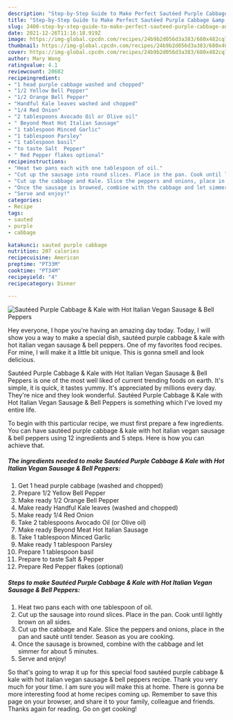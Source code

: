 ```yaml
---
description: "Step-by-Step Guide to Make Perfect Sautéed Purple Cabbage &amp;amp; Kale with Hot Italian Vegan Sausage &amp;amp; Bell Peppers"
title: "Step-by-Step Guide to Make Perfect Sautéed Purple Cabbage &amp;amp; Kale with Hot Italian Vegan Sausage &amp;amp; Bell Peppers"
slug: 2400-step-by-step-guide-to-make-perfect-sauteed-purple-cabbage-and-amp-kale-with-hot-italian-vegan-sausage-and-amp-bell-peppers
date: 2021-12-26T11:16:18.919Z
image: https://img-global.cpcdn.com/recipes/24b9b2d056d3a383/680x482cq70/sauteed-purple-cabbage-kale-with-hot-italian-vegan-sausage-bell-peppers-recipe-main-photo.jpg
thumbnail: https://img-global.cpcdn.com/recipes/24b9b2d056d3a383/680x482cq70/sauteed-purple-cabbage-kale-with-hot-italian-vegan-sausage-bell-peppers-recipe-main-photo.jpg
cover: https://img-global.cpcdn.com/recipes/24b9b2d056d3a383/680x482cq70/sauteed-purple-cabbage-kale-with-hot-italian-vegan-sausage-bell-peppers-recipe-main-photo.jpg
author: Mary Wong
ratingvalue: 4.1
reviewcount: 20602
recipeingredient:
- "1 head purple cabbage washed and chopped"
- "1/2 Yellow Bell Pepper"
- "1/2 Orange Bell Pepper"
- "Handful Kale leaves washed and chopped"
- "1/4 Red Onion"
- "2 tablespoons Avocado Oil or Olive oil"
- " Beyond Meat Hot Italian Sausage"
- "1 tablespoon Minced Garlic"
- "1 tablespoon Parsley"
- "1 tablespoon basil"
- "to taste Salt  Pepper"
- " Red Pepper flakes optional"
recipeinstructions:
- "Heat two pans each with one tablespoon of oil."
- "Cut up the sausage into round slices. Place in the pan. Cook until lightly brown on all sides."
- "Cut up the cabbage and Kale. Slice the peppers and onions, place in the pan and sauté until tender. Season as you are cooking."
- "Once the sausage is browned, combine with the cabbage and let simmer for about 5 minutes."
- "Serve and enjoy!"
categories:
- Recipe
tags:
- sauted
- purple
- cabbage

katakunci: sauted purple cabbage 
nutrition: 207 calories
recipecuisine: American
preptime: "PT33M"
cooktime: "PT34M"
recipeyield: "4"
recipecategory: Dinner

---
```



![Sautéed Purple Cabbage &amp; Kale with Hot Italian Vegan Sausage &amp; Bell Peppers](https://img-global.cpcdn.com/recipes/24b9b2d056d3a383/680x482cq70/sauteed-purple-cabbage-kale-with-hot-italian-vegan-sausage-bell-peppers-recipe-main-photo.jpg)

Hey everyone, I hope you're having an amazing day today. Today, I will show you a way to make a special dish, sautéed purple cabbage &amp; kale with hot italian vegan sausage &amp; bell peppers. One of my favorites food recipes. For mine, I will make it a little bit unique. This is gonna smell and look delicious.



Sautéed Purple Cabbage &amp; Kale with Hot Italian Vegan Sausage &amp; Bell Peppers is one of the most well liked of current trending foods on earth. It's simple, it is quick, it tastes yummy. It's appreciated by millions every day. They're nice and they look wonderful. Sautéed Purple Cabbage &amp; Kale with Hot Italian Vegan Sausage &amp; Bell Peppers is something which I've loved my entire life.


To begin with this particular recipe, we must first prepare a few ingredients. You can have sautéed purple cabbage &amp; kale with hot italian vegan sausage &amp; bell peppers using 12 ingredients and 5 steps. Here is how you can achieve that.

<!--inarticleads1-->

##### The ingredients needed to make Sautéed Purple Cabbage &amp; Kale with Hot Italian Vegan Sausage &amp; Bell Peppers:

1. Get 1 head purple cabbage (washed and chopped)
1. Prepare 1/2 Yellow Bell Pepper
1. Make ready 1/2 Orange Bell Pepper
1. Make ready Handful Kale leaves (washed and chopped)
1. Make ready 1/4 Red Onion
1. Take 2 tablespoons Avocado Oil (or Olive oil)
1. Make ready  Beyond Meat Hot Italian Sausage
1. Take 1 tablespoon Minced Garlic
1. Make ready 1 tablespoon Parsley
1. Prepare 1 tablespoon basil
1. Prepare to taste Salt &amp; Pepper
1. Prepare  Red Pepper flakes (optional)




<!--inarticleads2-->

##### Steps to make Sautéed Purple Cabbage &amp; Kale with Hot Italian Vegan Sausage &amp; Bell Peppers:

1. Heat two pans each with one tablespoon of oil.
1. Cut up the sausage into round slices. Place in the pan. Cook until lightly brown on all sides.
1. Cut up the cabbage and Kale. Slice the peppers and onions, place in the pan and sauté until tender. Season as you are cooking.
1. Once the sausage is browned, combine with the cabbage and let simmer for about 5 minutes.
1. Serve and enjoy!




So that's going to wrap it up for this special food sautéed purple cabbage &amp; kale with hot italian vegan sausage &amp; bell peppers recipe. Thank you very much for your time. I am sure you will make this at home. There is gonna be more interesting food at home recipes coming up. Remember to save this page on your browser, and share it to your family, colleague and friends. Thanks again for reading. Go on get cooking!

